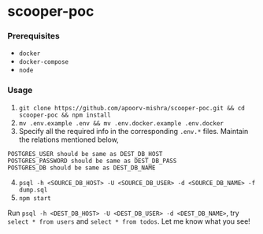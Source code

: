 # scooper-poc

### Prerequisites
* `docker`
* `docker-compose`
* `node`

### Usage
1. `git clone https://github.com/apoorv-mishra/scooper-poc.git && cd scooper-poc && npm install`
2. `mv .env.example .env && mv .env.docker.example .env.docker`
3. Specify all the required info in the corresponding `.env.*` files. Maintain the relations mentioned below,
```
POSTGRES_USER should be same as DEST_DB_HOST
POSTGRES_PASSWORD should be same as DEST_DB_PASS
POSTGRES_DB should be same as DEST_DB_NAME
```
4. `psql -h <SOURCE_DB_HOST> -U <SOURCE_DB_USER> -d <SOURCE_DB_NAME> -f dump.sql`
5. `npm start`

Run `psql -h <DEST_DB_HOST> -U <DEST_DB_USER> -d <DEST_DB_NAME>`, try `select * from users` and `select * from todos`. Let me know what you see! 
